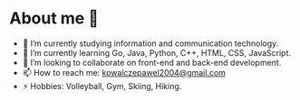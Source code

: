 # About me 👋


- 🔭 I’m currently studying information and communication technology.
- 🌱 I’m currently learning Go, Java, Python, C++, HTML, CSS, JavaScript.
- 👯 I’m looking to collaborate on front-end and back-end development.
- 📫 How to reach me: kowalczepawel2004@gmail.com
- ⚡ Hobbies: Volleyball, Gym, Skiing, Hiking.

